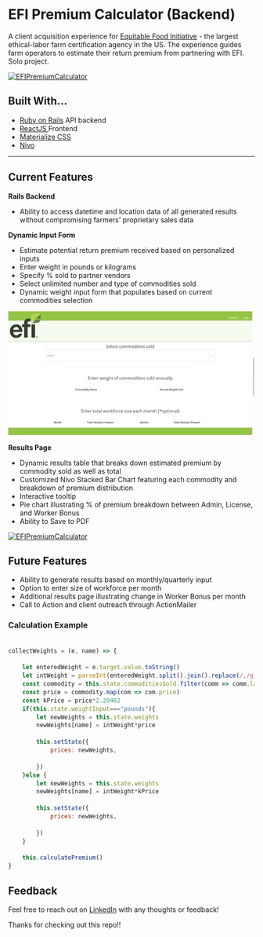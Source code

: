 # EFI Premium Calculator (Backend)


A client acquisition experience for <a href="https://equitablefood.org/about-efi/"> Equitable Food Initiative</a> - the largest ethical-labor farm certification agency in the US. The experience guides farm operators to estimate their return premium from partnering with EFI.  Solo project.

<a href="http://www.linkedin.com/in/christineadoherty"><img src="https://media-exp1.licdn.com/dms/image/C562DAQHuNdZVkfDJ4g/profile-treasury-image-shrink_800_800/0?e=1587510000&v=beta&t=z0tja4qcQGrbNDvs7A9il8r1Th6q8SizrCwSoPtvwkU" title="EFI Premium Calculator" alt="EFIPremiumCalculator"></a>

## Built With...

- <a href="https://rubyonrails.org/"> Ruby on Rails</a> API backend
- <a href="https://reactjs.org/"> ReactJS </a>Frontend
- <a href="https://materializecss.com/"> Materialize CSS </a> 
- <a href="https://nivo.rocks/">Nivo</a>

---

## Current Features 

**Rails Backend**

* Ability to access datetime and location data of all generated results without compromising farmers' proprietary sales data

**Dynamic Input Form**

* Estimate potential return premium received based on personalized inputs
* Enter weight in pounds or kilograms
* Specify % sold to partner vendors
* Select unlimited number and type of commodities sold 
* Dynamic weight input form that populates based on current commodities selection

<img src="https://github.com/chdoh5/premium-calculator-frontend/blob/master/select_demo.gif" />

**Results Page**

* Dynamic results table that breaks down estimated premium by commodity sold as well as total 
* Customized Nivo Stacked Bar Chart featuring each commodity and breakdown of premium distribution
* Interactive tooltip
* Pie chart illustrating  % of premium breakdown between Admin, License, and Worker Bonus
* Ability to Save to PDF

<a href="http://www.linkedin.com/in/christineadoherty"><img src="https://media-exp1.licdn.com/dms/image/C562DAQG2bG9SEsm9eA/profile-treasury-image-shrink_800_800/0?e=1587510000&v=beta&t=2JENiisCpwCyHRCrMuvQxQXgWAmPGZhqbfpGIiqR14o" title="EFI Premium Calculator Results" alt="EFIPremiumCalculator"></a>

## Future Features

* Ability to generate results based on monthly/quarterly input 
* Option to enter size of workforce per month
* Additional results page illustrating change in Worker Bonus per month
* Call to Action and client outreach through ActionMailer

### Calculation Example 

```javascript 

collectWeights = (e, name) => {
  
    let enteredWeight = e.target.value.toString()
    let intWeight = parseInt(enteredWeight.split().join().replace(/,/g, ''))
    const commodity = this.state.commoditiesSold.filter(comm => comm.label === name)
    const price = commodity.map(com => com.price)
    const kPrice = price*2.20462
    if(this.state.weightInput==="pounds"){
        let newWeights = this.state.weights
        newWeights[name] = intWeight*price
    
        this.setState({
            prices: newWeights,
            
        })
    }else {
        let newWeights = this.state.weights
        newWeights[name] = intWeight*kPrice
    
        this.setState({
            prices: newWeights,
            
        })
    }

    this.calculatePremium()
}
```

## Feedback

Feel free to reach out on <a href="http://www.linkedin.com/in/christineadoherty">LinkedIn</a> with any thoughts or feedback!

Thanks for checking out this repo!!
